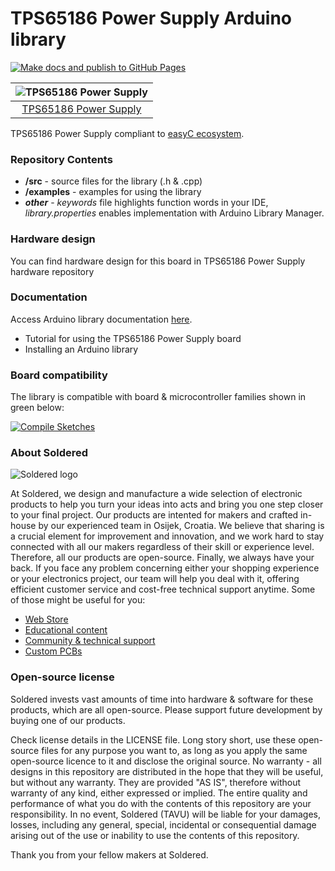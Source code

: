 # TPS65186 Power Supply Arduino library

[![Make docs and publish to GitHub Pages](https://github.com/e-radionicacom/Soldered-TPS65186-E-paper-Power-Supply-Arduino-Library/actions/workflows/make_docs.yml/badge.svg?branch=dev)](https://github.com/e-radionicacom/Soldered-TPS65186-E-paper-Power-Supply-Arduino-Library/actions/workflows/make_docs.yml)

| ![TPS65186 Power Supply](https://upload.wikimedia.org/wikipedia/commons/8/8f/Example_image.svg) |
| :---------------------------------------------------------------------------------------------: |
| [TPS65186 Power Supply](https://www.solde.red/SKU)                                                            |

TPS65186 Power Supply compliant to [easyC ecosystem](https://www.soldered.com/easyC). 

### Repository Contents
- **/src** - source files for the library (.h & .cpp)
- **/examples** - examples for using the library
- ***other*** - *keywords* file highlights function words in your IDE, *library.properties* enables implementation with Arduino Library Manager.

### Hardware design
You can find hardware design for this board in TPS65186 Power Supply hardware repository

### Documentation

Access Arduino library documentation [here](https://e-radionicacom.github.io/Soldered-TPS65186-E-paper-Power-Supply-Arduino-Library/).

- Tutorial for using the TPS65186 Power Supply board
- Installing an Arduino library

### Board compatibility

The library is compatible with board & microcontroller families shown in green below: 

[![Compile Sketches](http://github-actions.40ants.com/e-radionicacom/Soldered-TPS65186-E-paper-Power-Supply-Arduino-Library/matrix.svg?branch=dev&only=Compile%20Sketches)](https://github.com/e-radionicacom/Soldered-TPS65186-E-paper-Power-Supply-Arduino-Library/actions/workflows/compile_test.yml)


### About Soldered
![Soldered logo](https://raw.githubusercontent.com/e-radionicacom/Soldered-TPS65186-E-paper-Power-Supply-Arduino-Library/dev/extras/Logo%20horizontal-2.svg)

At Soldered, we design and manufacture a wide selection of electronic products to help you turn your ideas into acts and bring you one step closer to your final project. Our products are intented for makers and crafted in-house by our experienced team in Osijek, Croatia. We believe that sharing is a crucial element for improvement and innovation, and we work hard to stay connected with all our makers regardless of their skill or experience level. Therefore, all our products are open-source. Finally, we always have your back. If you face any problem concerning either your shopping experience or your electronics project, our team will help you deal with it, offering efficient customer service and cost-free technical support anytime. Some of those might be useful for you:

- [Web Store](https://www.soldered.com)
- [Educational content](https://learn.soldered.com)
- [Community & technical support](https://community.soldered.com)
- [Custom PCBs](https://pcb.soldered.com)

### Open-source license
Soldered invests vast amounts of time into hardware & software for these products, which are all open-source. Please support future development by buying one of our products. 

Check license details in the LICENSE file. Long story short, use these open-source files for any purpose you want to, as long as you apply the same open-source licence to it and disclose the original source. No warranty - all designs in this repository are distributed in the hope that they will be useful, but without any warranty. They are provided "AS IS", therefore without warranty of any kind, either expressed or implied. The entire quality and performance of what you do with the contents of this repository are your responsibility. In no event, Soldered (TAVU) will be liable for your damages, losses, including any general, special, incidental or consequential damage arising out of the use or inability to use the contents of this repository. 

Thank you from your fellow makers at Soldered.
